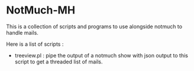 NotMuch-MH
=================

This is a collection of scripts and programs to use
alongside notmuch to handle mails.

Here is a list of scripts :
 - treeview.pl : pipe the output of a notmuch show
                 with json output to this script to
                 get a threaded list of mails.


